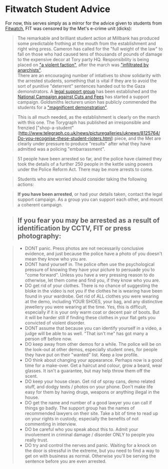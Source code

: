 # Fitwatch Student Advice

For now, this serves simply as a mirror for the advice given to students from [Fitwatch](http://www.fitwatch.org.uk/), FIT was censored by the Met's e-crime unit (dicks):

> The remarkable and brilliant student action at Millbank has produced some predictable frothing at the mouth from the establishment and right wing press. Cameron has called for the "full weight of the law" to fall on those who had caused tens of thousands of pounds of damage to the expensive decor at Tory party HQ. Responsibility is being placed on ["a violent faction"](http://www.homeoffice.gov.uk/media-centre/news/student-rally), after the march was ["infiltrated by anarchists"](http://www.thisislondon.co.uk/standard/article-23896753-what-went-wrong-at-the-millbank-riot).  
> There are an encouraging number of intiatives to show solidarity with the arrested students, something that is vital if they are to avoid the sort of punitive "deterrent" sentences handed out to the Gaza demonstrators. A [legal support group](http://nov10.wordpress.com) has been established and the [National Campaign against Cuts and Fees](http://www.indymedia.org.uk/en/2010/11/467763.html) has started a support campaign. Goldsmiths lecturers union has publicly commended the students for a ["magnificent demonstration"](http://www.eastlondonlines.co.uk/2010/11/live-nusucu-fund-our-future-demonstration/).

> This is all much needed, as the establishment is clearly on the march with this one. The Torygraph has published an irresponsible and frenzied ["shop-a-student"
(http://www.telegraph.co.uk/news/picturegalleries/uknews/8125764/Do-you-recognise-these-student-rioters.html) piece, and the Met are clearly under pressure to produce "results" after what they have admitted was a policing "embarrassment".
  
> 51 people have been arrested so far, and the police have claimed they took the details of a further 250 people in the kettle using powers under the Police Reform Act. There may be more arrests to come.

> Students who are worried should consider taking the following actions:
  
> **If you have been arrested**, or had your details taken, contact the legal support campaign. As a group you can support each other, and mount a coherent campaign.
  
> ## If you fear you may be arrested as a result of identification by CCTV, FIT or press photography:
  
>  * DONT panic. Press photos are not necessarily conclusive evidence, and just because the police have a photo of you doesn't mean they know who you are.  
>  * DONT hand yourself in. The police often use the psychological pressure of knowing they have your picture to persuade you to "come forward". Unless you have a very pressing reason to do otherwise, let them come and find you, if they know who you are.  
>  * DO get rid of your clothes. There is no chance of suggesting the bloke in the video is not you if the clothes he   is wearing have been found in your wardrobe. Get rid of ALL clothes you were wearing at the demo, including YOUR SHOES, your bag, and any distinctive jewellery you were wearing at the time. Yes, this is difficult, especially if it is your only warm coat or decent pair of boots. But it will be harder still if finding these clothes in your flat gets you convicted of violent disorder.  
>  * DONT assume that because you can identify yourself in a video, a judge will be able to as well. "That isn't me" has got many a person off before now.  
>  * DO keep away from other demos for a while. The police will be on the look-out at other demos, especially student ones, for people they have put on their "wanted" list. Keep a low profile.  
>  * DO think about changing your appearance. Perhaps now is a good time for a make-over. Get a haircut and colour, grow a beard, wear glasses. It isn't a guarantee, but may help throw them off the scent.  
>  * DO keep your house clean. Get rid of spray cans, demo related stuff, and dodgy texts / photos on your phone. Don't make life easy for them by having drugs, weapons or anything illegal in the house.  
>  * DO get the name and number of a good lawyer you can call if things go badly. The support group has the names of   recommended lawyers on their site. Take a bit of time to read up on your rights in custody, especially the benefits of not commenting in interview.  
>  * DO be careful who you speak about this to. Admit your involvement in criminal damage / disorder ONLY to people you really trust.  
>  * DO try and control the nerves and panic. Waiting for a knock on the door is stressful in the extreme, but you need to find a way to get on with business as normal. Otherwise you'll be serving the sentence before you are even arrested.